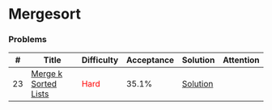 Mergesort
===

### Problems
| #   | Title | Difficulty | Acceptance | Solution  | Attention |
| --- | --- | --- | --- | --- | --- |
| 23 | [Merge k Sorted Lists](https://leetcode.com/problems/merge-k-sorted-lists/) | <span style="color:red">Hard</span> | 35.1% |[Solution](../problems/23.md)| |